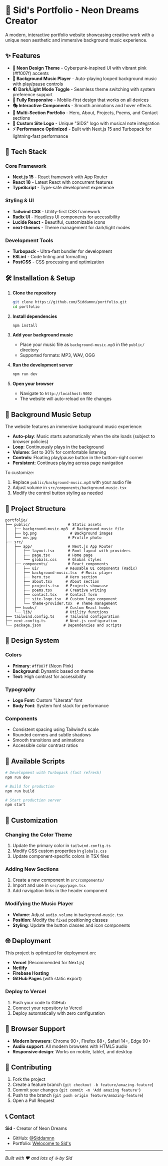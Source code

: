 # 🎵 Sid's Portfolio - Neon Dreams Creator

A modern, interactive portfolio website showcasing creative work with a unique neon aesthetic and immersive background music experience.

## ✨ Features

- **🎨 Neon Design Theme** - Cyberpunk-inspired UI with vibrant pink (#ff007f) accents
- **🎵 Background Music Player** - Auto-playing looped background music with play/pause controls
- **🌓 Dark/Light Mode Toggle** - Seamless theme switching with system preference support
- **📱 Fully Responsive** - Mobile-first design that works on all devices
- **🎭 Interactive Components** - Smooth animations and hover effects
- **📝 Multi-Section Portfolio** - Hero, About, Projects, Poems, and Contact sections
- **🎸 Custom Site Logo** - Unique "SIDS" logo with musical note integration
- **⚡ Performance Optimized** - Built with Next.js 15 and Turbopack for lightning-fast performance

## 🚀 Tech Stack

### Core Framework
- **Next.js 15** - React framework with App Router
- **React 18** - Latest React with concurrent features
- **TypeScript** - Type-safe development experience

### Styling & UI
- **Tailwind CSS** - Utility-first CSS framework
- **Radix UI** - Headless UI components for accessibility
- **Lucide React** - Beautiful, customizable icons
- **next-themes** - Theme management for dark/light modes

### Development Tools
- **Turbopack** - Ultra-fast bundler for development
- **ESLint** - Code linting and formatting
- **PostCSS** - CSS processing and optimization


## 🛠️ Installation & Setup

1. **Clone the repository**
   ```bash
   git clone https://github.com/Siddamnn/portfolio.git
   cd portfolio
   ```

2. **Install dependencies**
   ```bash
   npm install
   ```

3. **Add your background music**
   - Place your music file as `background-music.mp3` in the `public/` directory
   - Supported formats: MP3, WAV, OGG

4. **Run the development server**
   ```bash
   npm run dev
   ```

5. **Open your browser**
   - Navigate to `http://localhost:9002`
   - The website will auto-reload on file changes

## 🎵 Background Music Setup

The website features an immersive background music experience:

- **Auto-play**: Music starts automatically when the site loads (subject to browser policies)
- **Loop**: Continuously plays in the background
- **Volume**: Set to 30% for comfortable listening
- **Controls**: Floating play/pause button in the bottom-right corner
- **Persistent**: Continues playing across page navigation

To customize:
1. Replace `public/background-music.mp3` with your audio file
2. Adjust volume in `src/components/background-music.tsx`
3. Modify the control button styling as needed

## 📁 Project Structure

```
portfolio/
├── public/                 # Static assets
│   ├── background-music.mp3  # Background music file
│   ├── bg.png               # Background images
│   └── me.jpg              # Profile photo
├── src/
│   ├── app/                # Next.js App Router
│   │   ├── layout.tsx      # Root layout with providers
│   │   ├── page.tsx        # Home page
│   │   └── globals.css     # Global styles
│   ├── components/         # React components
│   │   ├── ui/            # Reusable UI components (Radix)
│   │   ├── background-music.tsx  # Music player
│   │   ├── hero.tsx       # Hero section
│   │   ├── about.tsx      # About section
│   │   ├── projects.tsx   # Projects showcase
│   │   ├── poems.tsx      # Creative writing
│   │   ├── contact.tsx    # Contact form
│   │   ├── site-logo.tsx  # Custom logo component
│   │   └── theme-provider.tsx  # Theme management
│   ├── hooks/             # Custom React hooks
│   └── lib/               # Utility functions
├── tailwind.config.ts     # Tailwind configuration
├── next.config.ts         # Next.js configuration
└── package.json          # Dependencies and scripts
```

## 🎨 Design System

### Colors
- **Primary**: `#ff007f` (Neon Pink)
- **Background**: Dynamic based on theme
- **Text**: High contrast for accessibility

### Typography
- **Logo Font**: Custom "Literata" font
- **Body Font**: System font stack for performance

### Components
- Consistent spacing using Tailwind's scale
- Rounded corners and subtle shadows
- Smooth transitions and animations
- Accessible color contrast ratios

## 🚀 Available Scripts

```bash
# Development with Turbopack (fast refresh)
npm run dev

# Build for production
npm run build

# Start production server
npm start
```

## 🔧 Customization

### Changing the Color Theme
1. Update the primary color in `tailwind.config.ts`
2. Modify CSS custom properties in `globals.css`
3. Update component-specific colors in TSX files

### Adding New Sections
1. Create a new component in `src/components/`
2. Import and use in `src/app/page.tsx`
3. Add navigation links in the header component

### Modifying the Music Player
- **Volume**: Adjust `audio.volume` in `background-music.tsx`
- **Position**: Modify the `fixed` positioning classes
- **Styling**: Update the button classes and icon components

## 🌐 Deployment

This project is optimized for deployment on:
- **Vercel** (Recommended for Next.js)
- **Netlify**
- **Firebase Hosting**
- **GitHub Pages** (with static export)

### Deploy to Vercel
1. Push your code to GitHub
2. Connect your repository to Vercel
3. Deploy automatically with zero configuration

## 🎯 Browser Support

- **Modern browsers**: Chrome 90+, Firefox 88+, Safari 14+, Edge 90+
- **Audio support**: All modern browsers with HTML5 audio
- **Responsive design**: Works on mobile, tablet, and desktop


## 🤝 Contributing

1. Fork the project
2. Create a feature branch (`git checkout -b feature/amazing-feature`)
3. Commit your changes (`git commit -m 'Add amazing feature'`)
4. Push to the branch (`git push origin feature/amazing-feature`)
5. Open a Pull Request

## 📞 Contact

**Sid** - Creator of Neon Dreams
- GitHub: [@Siddamnn](https://github.com/Siddamnn)
- Portfolio: [Welocome to Sid's](https://www.siddamn.dev)

---

*Built with ❤️ and lots of ☕ by Sid*

